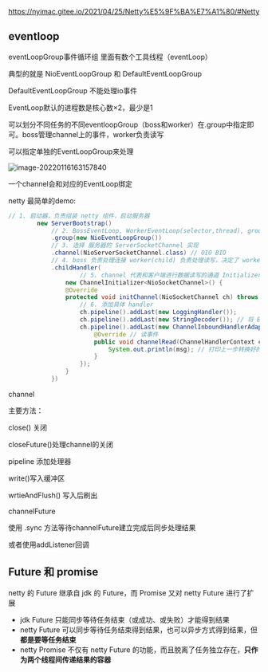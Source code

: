 https://nyimac.gitee.io/2021/04/25/Netty%E5%9F%BA%E7%A1%80/#Netty



## eventloop

eventLoopGroup事件循环组 里面有数个工具线程（eventLoop）

典型的就是 NioEventLoopGroup 和 DefaultEventLoopGroup 

DefaultEventLoopGroup  不能处理io事件

EventLoop默认的进程数是核心数×2，最少是1

可以划分不同任务的不同eventloopGroup（boss和worker）在.group中指定即可。boss管理channel上的事件，worker负责读写

可以指定单独的EventLoopGroup来处理

![image-20220116163157840](C:/Users/linbc/AppData/Roaming/Typora/typora-user-images/image-20220116163157840.png)



一个channel会和对应的EventLoop绑定





netty 最简单的demo:



```java
// 1. 启动器，负责组装 netty 组件，启动服务器
        new ServerBootstrap()
            // 2. BossEventLoop, WorkerEventLoop(selector,thread), group 组
            .group(new NioEventLoopGroup())
            // 3. 选择 服务器的 ServerSocketChannel 实现
            .channel(NioServerSocketChannel.class) // OIO BIO
            // 4. boss 负责处理连接 worker(child) 负责处理读写，决定了 worker(child) 能执行哪些操作（handler）
            .childHandler(
                    // 5. channel 代表和客户端进行数据读写的通道 Initializer 初始化，负责添加别的 handler
                new ChannelInitializer<NioSocketChannel>() {
                @Override
                protected void initChannel(NioSocketChannel ch) throws Exception {
                    // 6. 添加具体 handler
                    ch.pipeline().addLast(new LoggingHandler());
                    ch.pipeline().addLast(new StringDecoder()); // 将 ByteBuf 转换为字符串
                    ch.pipeline().addLast(new ChannelInboundHandlerAdapter() { // 自定义 handler
                        @Override // 读事件
                        public void channelRead(ChannelHandlerContext ctx,Object msg) throws Exception {
                            System.out.println(msg); // 打印上一步转换好的字符串
                        }
                    });
                }
            })
```





channel 

主要方法：

close() 关闭

closeFuture()处理channel的关闭

pipeline 添加处理器

write()写入缓冲区

wrtieAndFlush() 写入后刷出



channelFuture

使用 .sync 方法等待channelFuture建立完成后同步处理结果

或者使用addListener回调





## Future 和 promise

netty 的 Future 继承自 jdk 的 Future，而 Promise 又对 netty Future 进行了扩展

- jdk Future 只能同步等待任务结束（或成功、或失败）才能得到结果
- netty Future 可以同步等待任务结束得到结果，也可以异步方式得到结果，但**都是要等任务结束**
- netty Promise 不仅有 netty Future 的功能，而且脱离了任务独立存在，**只作为两个线程间传递结果的容器**